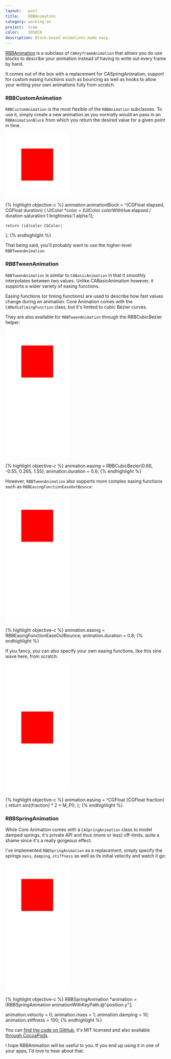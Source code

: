 ```yaml
---
layout:   post
title:    RBBAnimation
category: working-on
project:  true
color:    5050C0
description: Block-based animations made easy.
---
```


[RBBAnimation] is a subclass of `CAKeyframeAnimation` that allows you do use
blocks to describe your animation instead of having to write out every frame by
hand.

It comes out of the box with a replacement for CASpringAnimation, support for
custom easing functions such as bouncing as well as hooks to allow your writing
your own animations fully from scratch.

### RBBCustomAnimation

`RBBCustomAnimation` is the most flexible of the `RBBAnimation` subclasses.
To use it, simply create a new animation as you normally would
an pass in an `RBBAnimationBlock` from which you return the desired value for a
given point in time.

<div class="image white background">
    <img src="/img/rbbanimation/rainbow.gif" alt="RBBCustomAnimation">
</div>

{% highlight objective-c %}
animation.animationBlock = ^(CGFloat elapsed, CGFloat duration) {
    UIColor *color = [UIColor colorWithHue:elapsed / duration
                                saturation:1
                                brightness:1
                                     alpha:1];

    return (id)color.CGColor;
};
{% endhighlight %}

That being said, you'll probably want to use the higher-level
`RBBTweenAnimation`.

### RBBTweenAnimation

`RBBTweenAnimation` is similar to `CABasicAnimation` in that it smoothly
interpolates between two values. Unlike CABasicAnimation however, it supports a
wider variety of easing functions.

Easing functions (or timing functions) are used to describe how fast values
change during an animation. Core Animation comes with the
`CAMediaTimingFunction` class, but it's limited to cubic Bézier curves.

They are also available for `RBBTweenAnimation` through the RBBCubicBezier
helper:

<div class="image white background">
    <img src="/img/rbbanimation/ease-in-out-back.gif" alt="RBBCubicBezier(0.68, -0.55, 0.265, 1.55)">
</div>

{% highlight objective-c %}
animation.easing = RBBCubicBezier(0.68, -0.55, 0.265, 1.55);
animation.duration = 0.6;
{% endhighlight %}

However, `RBBTweenAnimation` also supports more complex easing functions such as
`RBBEasingFunctionEaseOutBounce`:

<div class="image white background">
    <img src="/img/rbbanimation/bounce.gif" alt="RBBEasingFunctionEaseOutBounce">
</div>

{% highlight objective-c %}
animation.easing = RBBEasingFunctionEaseOutBounce;
animation.duration = 0.8;
{% endhighlight %}

If you fancy, you can also specify your own easing functions, like this sine
wave here, from scratch:

<div class="image white background">
    <img src="/img/rbbanimation/sine-wave.gif" alt="Custom easing function">
</div>

{% highlight objective-c %}
animation.easing = ^CGFloat (CGFloat fraction) {
    return sin((fraction) * 2 * M_PI);
};
{% endhighlight %}

### RBBSpringAnimation

While Core Animation comes with a `CASpringAnimation` class to model damped
springs, it's private API and thus (more or less) off-limits, quite a shame
since it's a really gorgeous effect.

I've implemented `RBBSpringAnimation` as a replacement, simply specify the
springs `mass`, `damping`, `stiffness` as well as its initial velocity and watch
it go:

<div class="image white background">
    <img src="/img/rbbanimation/spring.gif" alt="RBBSpringAnimation">
</div>

{% highlight objective-c %}
RBBSpringAnimation *animation = [RBBSpringAnimation animationWithKeyPath:@"position.y"];

animation.velocity = 0;
animation.mass = 1;
animation.damping = 10;
animation.stiffness = 100;
{% endhighlight %}

You can [find the code on GitHub][RBBAnimation], it's MIT licensed and also
available [through CocoaPods][pod].

I hope RBBAnimation will be useful to you. If you end up using it in one of your
apps, I'd love to hear about that.

[RBBAnimation]: https://github.com/robb/RBBAnimation
[pod]: https://github.com/CocoaPods/Specs/tree/master/RBBAnimation
